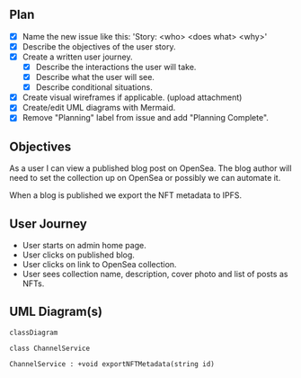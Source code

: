## Plan
* [x] Name the new issue like this: 'Story: \<who\> \<does what\> \<why>\'
* [x] Describe the objectives of the user story.
* [x] Create a written user journey. 
    * [x] Describe the interactions the user will take. 
    * [x] Describe what the user will see.
    * [x] Describe conditional situations.
* [x] Create visual wireframes if applicable. (upload attachment)
* [x] Create/edit UML diagrams with Mermaid.
* [x] Remove "Planning" label from issue and add "Planning Complete".

## Objectives
As a user I can view a published blog post on OpenSea. The blog author will need to set the collection up on OpenSea or possibly we can automate it.

When a blog is published we export the NFT metadata to IPFS.

## User Journey
* User starts on admin home page.
* User clicks on published blog.
* User clicks on link to OpenSea collection.
* User sees collection name, description, cover photo and list of posts as NFTs.

## UML Diagram(s)
```mermaid
classDiagram

class ChannelService

ChannelService : +void exportNFTMetadata(string id)

```
